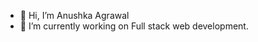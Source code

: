 - 👋 Hi, I’m Anushka Agrawal
- 🌱 I’m currently working on Full stack web development.

<!---
Anushka-indira/Anushka-indira is a ✨ special ✨ repository because its `README.md` (this file) appears on your GitHub profile.
You can click the Preview link to take a look at your changes.
--->

